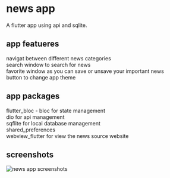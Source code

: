 # news app

A flutter app using api and sqlite.

## app featueres 
 navigat between different news categories <br/>
 search window to search for news <br>
 favorite window as you can save or unsave your important news <br/>
 button to change app theme
 
 ## app packages
 flutter_bloc - bloc for state management <br/>
 dio for api management <br/>
 sqflite for local database management <br/>
 shared_preferences <br/>
  webview_flutter for view the news source website


## screenshots

![news app screenshots](https://user-images.githubusercontent.com/95865026/148144673-eac66a44-8ed6-4a23-adb0-873e29955922.gif)

